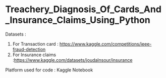 # Treachery_Diagnosis_Of_Cards_And_Insurance_Claims_Using_Python

Datasets : 
1. For Transaction card : https://www.kaggle.com/competitions/ieee-fraud-detection
2. For Insurance claims :https://www.kaggle.com/datasets/joudalnsour/insurance

Platform used for code : Kaggle Notebook
